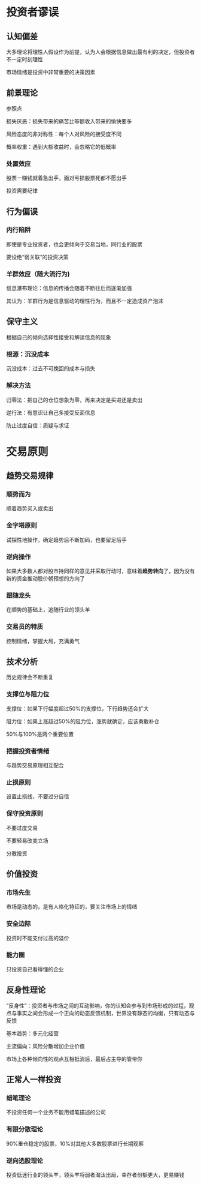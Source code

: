 # 投资者谬误

## 认知偏差

大多理论将理性人假设作为前提，认为人会根据信息做出最有利的决定，但投资者不一定时刻理性

市场情绪是投资中非常重要的决策因素

## 前景理论

参照点

损失厌恶：损失带来的痛苦比等额收入带来的愉快要多

风险态度的非对称性：每个人对风险的接受度不同

概率权重：遇到大额收益时，会忽略它的低概率

### 处置效应

股票一赚钱就着急出手，面对亏损股票死都不愿出手

投资需要纪律

## 行为偏误

### 内行陷阱

即使是专业投资者，也会更倾向于交易当地，同行业的股票

要设绝“弱关联”的投资决策

### 羊群效应（随大流行为)

信息瀑布理论：信息的传播会随着不断往后而逐渐加强

其认为：羊群行为是信息驱动的理性行为，而且不一定造成资产泡沫

## 保守主义

根据自己的倾向选择性接受和解读信息的现象

### 根源：沉没成本

沉没成本：过去不可挽回的成本与损失

### 解决方法

归零法：把自己的仓位想象为零，再来决定是买进还是卖出

逆行法：有意识让自己多接受反面信息

防止过度自信：质疑与求证

# 交易原则

## 趋势交易规律

### 顺势而为

顺着趋势买入或卖出

### 金字塔原则

试探性地操作，确定趋势后不断加码，也要留足后手

### 逆向操作

如果大多数人都对股市持同样的意见并采取行动时，意味着**趋势转向**了，因为没有新的资金推动股价朝预想的方向了

### 跟随龙头

在顺势的基础上，追随行业的领头羊

### 交易员的特质

控制情绪，掌握大局，充满勇气

## 技术分析

历史规律会不断重复

### 支撑位与阻力位

支撑位：如果下行幅度超过50%的支撑位，下行趋势还会扩大

阻力位：如果上涨超过50%的阻力位，涨势就确定，应该勇敢补仓

50%与100%是两个重要位置

### 把握投资者情绪

与趋势交易原理相互配合

### 止损原则

设置止损线，不要过分自信

### 保守投资原则

不要过度交易

不要轻易改变立场

分散投资

## 价值投资

### 市场先生

市场是动态的，是有人格化特征的，要关注市场上的情绪

### 安全边际

投资时不能支付过高的溢价

### 能力圈

只投资自己看得懂的企业

## 反身性理论

“反身性”：投资者与市场之间的互动影响，你的认知会参与到市场形成的过程，观点与事实之间会形成一个正向的动态反馈机制，世界没有静态的均衡，只有动态与反馈

基本趋势：多元化经营

主流偏向：风险分散增加企业价值

市场上各种倾向性的观点互相抵消后，最后占主导的管带你

## 正常人一样投资

### 蜡笔理论

不投资任何一个业务不能用蜡笔描述的公司

### 有限分散理论

90%重仓稳定的股票，10%对其他大多数股票进行长期观察

### 逆向选股理论

投资低迷行业的领头羊，领头羊将弱者淘汰出局，幸存者份额更大，更易赚钱
